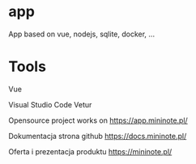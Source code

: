 # app
App based on vue, nodejs, sqlite, docker, ...


# Tools
Vue

Visual Studio Code
  Vetur



Opensource project works on 
  https://app.mininote.pl/



Dokumentacja strona github
https://docs.mininote.pl/





Oferta i prezentacja produktu
https://mininote.pl/
